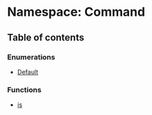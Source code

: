 # Namespace: Command

## Table of contents

### Enumerations

* [Default](/auto-docs/fixed-layout-editor/enums/Command.Default.md)

### Functions

* [is](/auto-docs/fixed-layout-editor/functions/Command.is.md)
